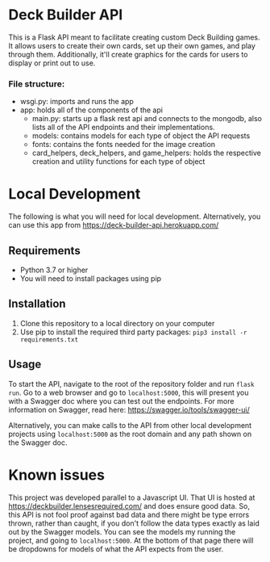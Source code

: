 # Deck Builder API

This is a Flask API meant to facilitate creating custom Deck Building games. It allows users to create their own cards, set up their own games, and play through them. Additionally, it'll create graphics for the cards for users to display or print out to use.

### File structure:
- wsgi.py: imports and runs the app
- app: holds all of the components of the api
  - main.py: starts up a flask rest api and connects to the mongodb, also lists all of the API endpoints and their implementations.
  - models: contains models for each type of object the API requests
  - fonts: contains the fonts needed for the image creation
  - card_helpers, deck_helpers, and game_helpers: holds the respective creation and utility functions for each type of object

# Local Development
The following is what you will need for local development. Alternatively, you can use this app from https://deck-builder-api.herokuapp.com/
## Requirements
- Python 3.7 or higher
- You will need to install packages using pip

## Installation 
1) Clone this repository to a local directory on your computer
2) Use pip to install the required third party packages:  `pip3 install -r requirements.txt`

## Usage
To start the API, navigate to the root of the repository folder and run `flask run`.
Go to a web browser and go to `localhost:5000`, this will present you with a Swagger doc where you can test out the endpoints.
For more information on Swagger, read here: https://swagger.io/tools/swagger-ui/

Alternatively, you can make calls to the API from other local development projects using `localhost:5000` as the root domain and any path shown on the Swagger doc.

# Known issues
This project was developed parallel to a Javascript UI. That UI is hosted at https://deckbuilder.lensesrequired.com/ and does ensure good data. So, this API is not fool proof against bad data and there might be type errors thrown, rather than caught, if you don't follow the data types exactly as laid out by the Swagger models. You can see the models my running the project, and going to `localhost:5000`. At the bottom of that page there will be dropdowns for models of what the API expects from the user.
